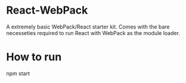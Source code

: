 # React-WebPack
A extremely basic WebPack/React starter kit. Comes with the bare necesseties required to run React with WebPack as the module loader.

# How to run
npm start
